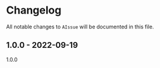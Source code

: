 # Changelog

All notable changes to `AIssue` will be documented in this file.

## 1.0.0 - 2022-09-19

1.0.0
